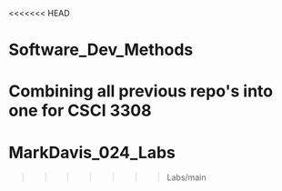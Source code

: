 <<<<<<< HEAD
# Software_Dev_Methods
Combining all previous repo's into one for CSCI 3308
=======
# MarkDavis_024_Labs
>>>>>>> Labs/main
